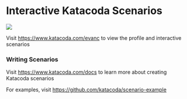 # Interactive Katacoda Scenarios

[![](http://shields.katacoda.com/katacoda/evanc/count.svg)](https://www.katacoda.com/evanc "Get your profile on Katacoda.com")

Visit https://www.katacoda.com/evanc to view the profile and interactive scenarios

### Writing Scenarios
Visit https://www.katacoda.com/docs to learn more about creating Katacoda scenarios

For examples, visit https://github.com/katacoda/scenario-example

